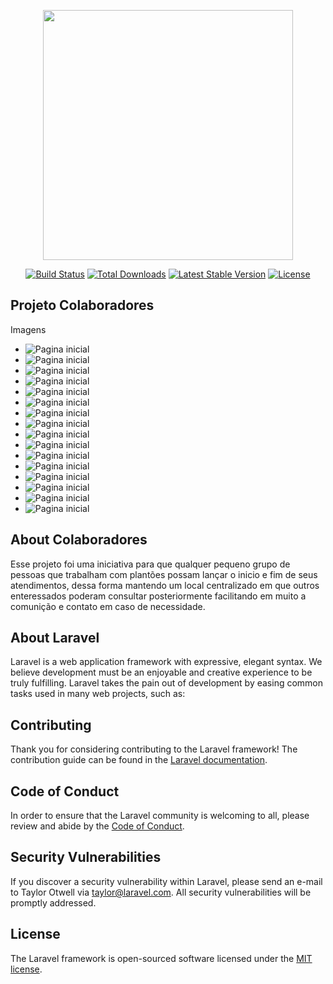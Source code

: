 <p align="center"><img src="https://res.cloudinary.com/dtfbvvkyp/image/upload/v1566331377/laravel-logolockup-cmyk-red.svg" width="400"></p>

<p align="center">
<a href="https://travis-ci.org/laravel/framework"><img src="https://travis-ci.org/laravel/framework.svg" alt="Build Status"></a>
<a href="https://packagist.org/packages/laravel/framework"><img src="https://poser.pugx.org/laravel/framework/d/total.svg" alt="Total Downloads"></a>
<a href="https://packagist.org/packages/laravel/framework"><img src="https://poser.pugx.org/laravel/framework/v/stable.svg" alt="Latest Stable Version"></a>
<a href="https://packagist.org/packages/laravel/framework"><img src="https://poser.pugx.org/laravel/framework/license.svg" alt="License"></a>
</p>

<h2>Projeto Colaboradores</h2>
<p>Imagens</p>
<ul>
    <li><img src="https://raw.githubusercontent.com/rafapil/Imagens/master/colaboradores/001.png" alt="Pagina inicial"></li>
    <li><img src="https://raw.githubusercontent.com/rafapil/Imagens/master/colaboradores/002.png" alt="Pagina inicial"></li>
    <li><img src="https://raw.githubusercontent.com/rafapil/Imagens/master/colaboradores/003.png" alt="Pagina inicial"></li>
    <li><img src="https://raw.githubusercontent.com/rafapil/Imagens/master/colaboradores/004.png" alt="Pagina inicial"></li>
    <li><img src="https://raw.githubusercontent.com/rafapil/Imagens/master/colaboradores/005.png" alt="Pagina inicial"></li>
    <li><img src="https://raw.githubusercontent.com/rafapil/Imagens/master/colaboradores/006.png" alt="Pagina inicial"></li>
    <li><img src="https://raw.githubusercontent.com/rafapil/Imagens/master/colaboradores/007.png" alt="Pagina inicial"></li>
    <li><img src="https://raw.githubusercontent.com/rafapil/Imagens/master/colaboradores/008.png" alt="Pagina inicial"></li>
    <li><img src="https://raw.githubusercontent.com/rafapil/Imagens/master/colaboradores/009.png" alt="Pagina inicial"></li>
    <li><img src="https://raw.githubusercontent.com/rafapil/Imagens/master/colaboradores/010.png" alt="Pagina inicial"></li>
    <li><img src="https://raw.githubusercontent.com/rafapil/Imagens/master/colaboradores/011.png" alt="Pagina inicial"></li>
    <li><img src="https://raw.githubusercontent.com/rafapil/Imagens/master/colaboradores/012.png" alt="Pagina inicial"></li>
    <li><img src="https://raw.githubusercontent.com/rafapil/Imagens/master/colaboradores/013.png" alt="Pagina inicial"></li>
    <li><img src="https://raw.githubusercontent.com/rafapil/Imagens/master/colaboradores/014.png" alt="Pagina inicial"></li>
    <li><img src="https://raw.githubusercontent.com/rafapil/Imagens/master/colaboradores/015.png" alt="Pagina inicial"></li>
    <li><img src="https://raw.githubusercontent.com/rafapil/Imagens/master/colaboradores/final.png" alt="Pagina inicial"></li>
</ul>

## About Colaboradores

Esse projeto foi uma iniciativa para que qualquer pequeno grupo de pessoas que trabalham com plantões possam lançar o inicio e fim de seus atendimentos, dessa forma mantendo um local centralizado em que outros enteressados poderam consultar posteriormente facilitando em muito a comunição e contato em caso de necessidade.

## About Laravel

Laravel is a web application framework with expressive, elegant syntax. We believe development must be an enjoyable and creative experience to be truly fulfilling. Laravel takes the pain out of development by easing common tasks used in many web projects, such as:


## Contributing

Thank you for considering contributing to the Laravel framework! The contribution guide can be found in the [Laravel documentation](https://laravel.com/docs/contributions).

## Code of Conduct

In order to ensure that the Laravel community is welcoming to all, please review and abide by the [Code of Conduct](https://laravel.com/docs/contributions#code-of-conduct).

## Security Vulnerabilities

If you discover a security vulnerability within Laravel, please send an e-mail to Taylor Otwell via [taylor@laravel.com](mailto:taylor@laravel.com). All security vulnerabilities will be promptly addressed.

## License

The Laravel framework is open-sourced software licensed under the [MIT license](https://opensource.org/licenses/MIT).
